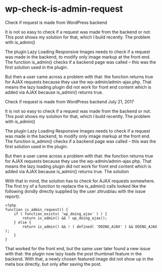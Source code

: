 # wp-check-is-admin-request

Check if request is made from WordPress backend

It is not so easy to check if a request was made from the backend or not. This post shows my solution for that, which I build recently.
The problem with is_admin()

The plugin Lazy Loading Responsive Images needs to check if a request was made in the backend, to modify only image markup at the front end. The function is_admin() checks if a backend page was called – this was the first solution used in the plugin.

But then a user came across a problem with that: the function returns true for AJAX requests because they use the wp-admin/admin-ajax.php. That means the lazy loading plugin did not work for front end content which is added via AJAX because is_admin() returns true.

Check if request is made from WordPress backend
July 21, 2017

It is not so easy to check if a request was made from the backend or not. This post shows my solution for that, which I build recently.
The problem with is_admin()

The plugin Lazy Loading Responsive Images needs to check if a request was made in the backend, to modify only image markup at the front end. The function is_admin() checks if a backend page was called – this was the first solution used in the plugin.

But then a user came across a problem with that: the function returns true for AJAX requests because they use the wp-admin/admin-ajax.php. That means the lazy loading plugin did not work for front end content which is added via AJAX because is_admin() returns true.
The solution

With that in mind, the solution has to check for AJAX requests somewhere. The first try of a function to replace the is_admin() calls looked like the following (kindly directly supplied by the user zitrusblau with the issue report):

```
<?php
function is_admin_request() {
	if ( function_exists( 'wp_doing_ajax' ) ) {
		return is_admin() && ! wp_doing_ajax();
	} else {
		return is_admin() && ! ( defined( 'DOING_AJAX' ) && DOING_AJAX );
	}
}
```
That worked for the front end, but the same user later found a new issue with that: the plugin now lazy loads the post thumbnail feature in the backend. With that, a newly chosen featured image did not show up in the meta box directly, but only after saving the post.
